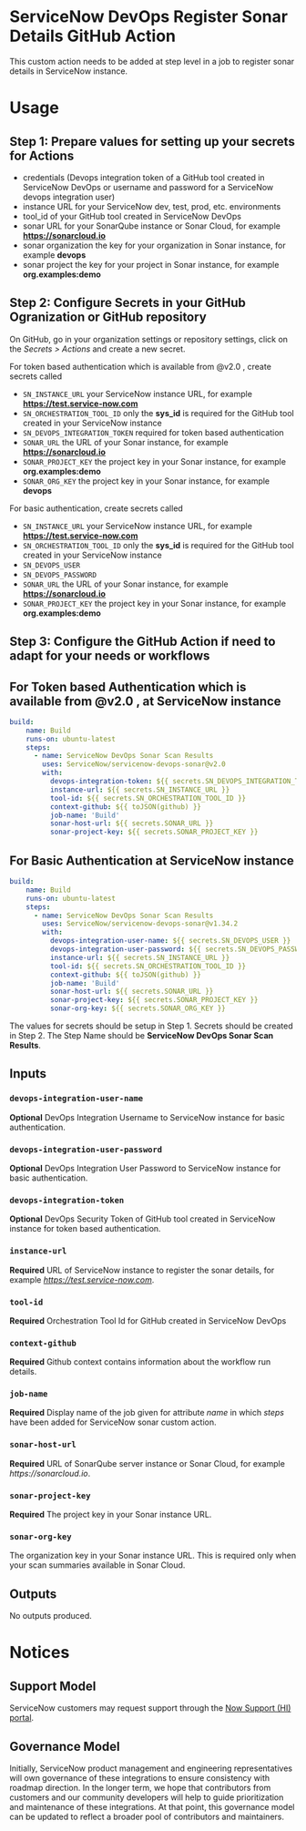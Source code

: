 # ServiceNow DevOps Register Sonar Details GitHub Action

This custom action needs to be added at step level in a job to register sonar details in ServiceNow instance.

# Usage
## Step 1: Prepare values for setting up your secrets for Actions
- credentials (Devops integration token of a GitHub tool created in ServiceNow DevOps or username and password for a ServiceNow devops integration user)
- instance URL for your ServiceNow dev, test, prod, etc. environments
- tool_id of your GitHub tool created in ServiceNow DevOps
- sonar URL for your SonarQube instance or Sonar Cloud, for example **https://sonarcloud.io**
- sonar organization the key for your organization in Sonar instance, for example **devops**
- sonar project the key for your project in Sonar instance, for example **org.examples:demo**

## Step 2: Configure Secrets in your GitHub Ogranization or GitHub repository
On GitHub, go in your organization settings or repository settings, click on the _Secrets > Actions_ and create a new secret.

For token based authentication which is available from @v2.0 , create secrets called 
- `SN_INSTANCE_URL` your ServiceNow instance URL, for example **https://test.service-now.com**
- `SN_ORCHESTRATION_TOOL_ID` only the **sys_id** is required for the GitHub tool created in your ServiceNow instance
- `SN_DEVOPS_INTEGRATION_TOKEN` required for token based authentication
- `SONAR_URL` the URL of your Sonar instance, for example **https://sonarcloud.io**
- `SONAR_PROJECT_KEY` the project key in your Sonar instance, for example **org.examples:demo**
- `SONAR_ORG_KEY` the project key in your Sonar instance, for example **devops**

For basic authentication, create secrets called 
- `SN_INSTANCE_URL` your ServiceNow instance URL, for example **https://test.service-now.com**
- `SN_ORCHESTRATION_TOOL_ID` only the **sys_id** is required for the GitHub tool created in your ServiceNow instance
- `SN_DEVOPS_USER`
- `SN_DEVOPS_PASSWORD`
- `SONAR_URL` the URL of your Sonar instance, for example **https://sonarcloud.io**
- `SONAR_PROJECT_KEY` the project key in your Sonar instance, for example **org.examples:demo**

## Step 3: Configure the GitHub Action if need to adapt for your needs or workflows
## For Token based Authentication which is available from @v2.0 , at ServiceNow instance
```yaml
build:
    name: Build
    runs-on: ubuntu-latest
    steps:
      - name: ServiceNow DevOps Sonar Scan Results
        uses: ServiceNow/servicenow-devops-sonar@v2.0
        with:
          devops-integration-token: ${{ secrets.SN_DEVOPS_INTEGRATION_TOKEN}}
          instance-url: ${{ secrets.SN_INSTANCE_URL }}
          tool-id: ${{ secrets.SN_ORCHESTRATION_TOOL_ID }}
          context-github: ${{ toJSON(github) }}
          job-name: 'Build'
          sonar-host-url: ${{ secrets.SONAR_URL }}
          sonar-project-key: ${{ secrets.SONAR_PROJECT_KEY }}
```
## For Basic Authentication at ServiceNow instance
```yaml
build:
    name: Build
    runs-on: ubuntu-latest
    steps:
      - name: ServiceNow DevOps Sonar Scan Results
        uses: ServiceNow/servicenow-devops-sonar@v1.34.2
        with:
          devops-integration-user-name: ${{ secrets.SN_DEVOPS_USER }}
          devops-integration-user-password: ${{ secrets.SN_DEVOPS_PASSWORD }}
          instance-url: ${{ secrets.SN_INSTANCE_URL }}
          tool-id: ${{ secrets.SN_ORCHESTRATION_TOOL_ID }}
          context-github: ${{ toJSON(github) }}
          job-name: 'Build'
          sonar-host-url: ${{ secrets.SONAR_URL }}
          sonar-project-key: ${{ secrets.SONAR_PROJECT_KEY }}
          sonar-org-key: ${{ secrets.SONAR_ORG_KEY }}
```
The values for secrets should be setup in Step 1. Secrets should be created in Step 2. The Step Name should be **ServiceNow DevOps Sonar Scan Results**.

## Inputs

### `devops-integration-user-name`

**Optional**  DevOps Integration Username to ServiceNow instance for basic authentication.

### `devops-integration-user-password`

**Optional**  DevOps Integration User Password to ServiceNow instance for basic authentication. 

### `devops-integration-token`

**Optional**  DevOps Security Token of GitHub tool created in ServiceNow instance for token based authentication. 

### `instance-url`

**Required**  URL of ServiceNow instance to register the sonar details, for example _https://test.service-now.com_.

### `tool-id`

**Required**  Orchestration Tool Id for GitHub created in ServiceNow DevOps

### `context-github`

**Required**  Github context contains information about the workflow run details.

### `job-name`

**Required**  Display name of the job given for attribute _name_ in which _steps_ have been added for ServiceNow sonar custom action.

### `sonar-host-url`

**Required**  URL of SonarQube server instance or Sonar Cloud, for example _https://sonarcloud.io_.

### `sonar-project-key`

**Required**  The project key in your Sonar instance URL.

### `sonar-org-key`

The organization key in your Sonar instance URL. This is required only when your scan summaries available in Sonar Cloud.

## Outputs
No outputs produced.

# Notices

## Support Model

ServiceNow customers may request support through the [Now Support (HI) portal](https://support.servicenow.com/nav_to.do?uri=%2Fnow_support_home.do).

## Governance Model

Initially, ServiceNow product management and engineering representatives will own governance of these integrations to ensure consistency with roadmap direction. In the longer term, we hope that contributors from customers and our community developers will help to guide prioritization and maintenance of these integrations. At that point, this governance model can be updated to reflect a broader pool of contributors and maintainers.  